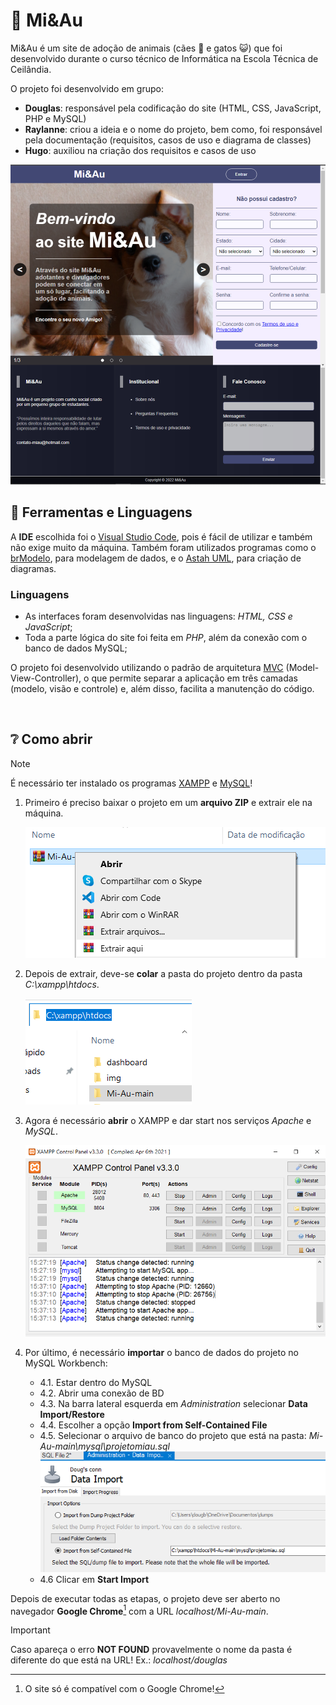 # 🐾 Mi&Au
Mi&Au é um site de adoção de animais (cães 🐶 e  gatos 😺) que foi desenvolvido durante o curso técnico de Informática na Escola Técnica de Ceilândia.

O projeto foi desenvolvido em grupo:
- **Douglas**: responsável pela codificação do site (HTML, CSS, JavaScript, PHP e MySQL)
- **Raylanne**: criou a ideia e o nome do projeto, bem como, foi responsável pela documentação (requisitos, casos de uso e diagrama de classes)
- **Hugo**: auxiliou na criação dos requisitos e casos de uso

<img width="650" src="https://raw.githubusercontent.com/douglaslima-pro/Mi-Au/main/documentacao/Prints/home_page_desktop.png">

<br>

## 🔧 Ferramentas e Linguagens
A **IDE** escolhida foi o [Visual Studio Code](https://code.visualstudio.com/), pois é fácil de utilizar e também não exige muito da máquina. Também foram utilizados programas como o [brModelo](https://sourceforge.net/projects/brmodelo/), para modelagem de dados, e o 
[Astah UML](https://astah.net/downloads/), para criação de diagramas.

### Linguagens
- As interfaces foram desenvolvidas nas linguagens: *HTML, CSS e JavaScript*;
- Toda a parte lógica do site foi feita em *PHP*, além da conexão com o banco de dados MySQL;

O projeto foi desenvolvido utilizando o padrão de arquitetura [MVC](https://www.devmedia.com.br/introducao-ao-padrao-mvc/29308) (Model-View-Controller), o que permite separar a aplicação em três camadas (modelo, visão e controle) e, além disso, facilita a manutenção do código.

<br>

## ❔ Como abrir
> [!NOTE]
> É necessário ter instalado os programas [XAMPP](https://www.apachefriends.org/pt_br/index.html) e [MySQL](https://dev.mysql.com/downloads/workbench/)!

1. Primeiro é preciso baixar o projeto em um **arquivo ZIP** e extrair ele na máquina.

    ![Alt text](images/readme_comoabrir/img-1.png)

2. Depois de extrair, deve-se **colar** a pasta do projeto dentro da pasta *C:\xampp\htdocs*.

    ![Alt text](images/readme_comoabrir/img-2.png)

3. Agora é necessário **abrir** o XAMPP e dar start nos serviços *Apache* e *MySQL*.

    ![Alt text](images/readme_comoabrir/img-3.png)

4. Por último, é necessário **importar** o banco de dados do projeto no MySQL Workbench:
    - 4.1. Estar dentro do MySQL
    - 4.2. Abrir uma conexão de BD
    - 4.3. Na barra lateral esquerda em *Administration* selecionar **Data Import/Restore**
    - 4.4. Escolher a opção **Import from Self-Contained File**
    - 4.5. Selecionar o arquivo de banco do projeto que está na pasta: *Mi-Au-main\mysql\projetomiau.sql*
        ![Alt text](images/readme_comoabrir/img-4.png)
    - 4.6 Clicar em **Start Import**

Depois de executar todas as etapas, o projeto deve ser aberto no navegador **Google Chrome**[^1] com a URL *localhost/Mi-Au-main*.

> [!IMPORTANT]
> Caso apareça o erro **NOT FOUND** provavelmente o nome da pasta é diferente do que está na URL! Ex.: *localhost/douglas*

[^1]: O site só é compatível com o Google Chrome!
